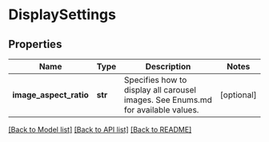 # DisplaySettings

## Properties
Name | Type | Description | Notes
------------ | ------------- | ------------- | -------------
**image_aspect_ratio** | **str** | Specifies how to display all carousel images. See Enums.md for available values. | [optional] 

[[Back to Model list]](../README.md#documentation-for-models) [[Back to API list]](../README.md#documentation-for-api-endpoints) [[Back to README]](../README.md)


